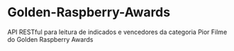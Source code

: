 # Golden-Raspberry-Awards
API RESTful para leitura de indicados e vencedores da categoria Pior Filme do Golden Raspberry Awards
